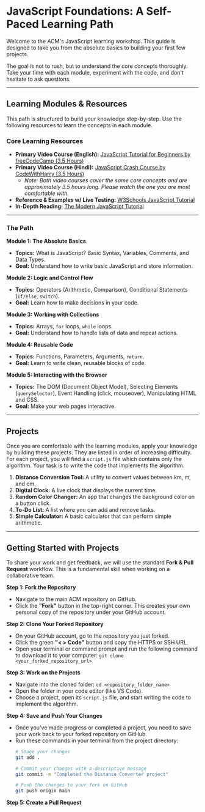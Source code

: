 # JavaScript Foundations: A Self-Paced Learning Path

Welcome to the ACM's JavaScript learning workshop. This guide is designed to take you from the absolute basics to building your first few projects.

The goal is not to rush, but to understand the core concepts thoroughly. Take your time with each module, experiment with the code, and don't hesitate to ask questions.

---

## Learning Modules & Resources

This path is structured to build your knowledge step-by-step. Use the following resources to learn the concepts in each module.

### Core Learning Resources

* **Primary Video Course (English):** [JavaScript Tutorial for Beginners by freeCodeCamp (3.5 Hours)](https://www.youtube.com/watch?v=PkZNo7MFNFg)
* **Primary Video Course (Hindi):** [JavaScript Crash Course by CodeWithHarry (3.5 Hours)](https://www.youtube.com/watch?v=hKB-YGF14SY)
    * _Note: Both video courses cover the same core concepts and are approximately 3.5 hours long. Please watch the one you are most comfortable with._
* **Reference & Examples w/ Live Testing:** [W3Schools JavaScript Tutorial](https://www.w3schools.com/js/default.asp)
* **In-Depth Reading:** [The Modern JavaScript Tutorial](https://javascript.info/)

---

### The Path

**Module 1: The Absolute Basics**
* **Topics:** What is JavaScript? Basic Syntax, Variables, Comments, and Data Types.
* **Goal:** Understand how to write basic JavaScript and store information.

**Module 2: Logic and Control Flow**
* **Topics:** Operators (Arithmetic, Comparison), Conditional Statements (`if/else`, `switch`).
* **Goal:** Learn how to make decisions in your code.

**Module 3: Working with Collections**
* **Topics:** Arrays, `for` loops, `while` loops.
* **Goal:** Understand how to handle lists of data and repeat actions.

**Module 4: Reusable Code**
* **Topics:** Functions, Parameters, Arguments, `return`.
* **Goal:** Learn to write clean, reusable blocks of code.

**Module 5: Interacting with the Browser**
* **Topics:** The DOM (Document Object Model), Selecting Elements (`querySelector`), Event Handling (click, mouseover), Manipulating HTML and CSS.
* **Goal:** Make your web pages interactive.

---

## Projects

Once you are comfortable with the learning modules, apply your knowledge by building these projects. They are listed in order of increasing difficulty. For each project, you will find a `script.js` file which contains only the algorithm. Your task is to write the code that implements the algorithm.

1.  **Distance Conversion Tool:** A utility to convert values between km, m, and cm.
2.  **Digital Clock:** A live clock that displays the current time.
3.  **Random Color Changer:** An app that changes the background color on a button click.
4.  **To-Do List:** A list where you can add and remove tasks.
5.  **Simple Calculator:** A basic calculator that can perform simple arithmetic.

---

## Getting Started with Projects

To share your work and get feedback, we will use the standard **Fork & Pull Request** workflow. This is a fundamental skill when working on a collaborative team.

**Step 1: Fork the Repository**
* Navigate to the main ACM repository on GitHub.
* Click the **"Fork"** button in the top-right corner. This creates your own personal copy of the repository under your GitHub account.

**Step 2: Clone Your Forked Repository**
* On your GitHub account, go to the repository you just forked.
* Click the green **"< > Code"** button and copy the HTTPS or SSH URL.
* Open your terminal or command prompt and run the following command to download it to your computer:
    `git clone <your_forked_repository_url>`

**Step 3: Work on the Projects**
* Navigate into the cloned folder: `cd <repository_folder_name>`
* Open the folder in your code editor (like VS Code).
* Choose a project, open its `script.js` file, and start writing the code to implement the algorithm.

**Step 4: Save and Push Your Changes**
* Once you've made progress or completed a project, you need to save your work back to your forked repository on GitHub.
* Run these commands in your terminal from the project directory:
    ```bash
    # Stage your changes
    git add .

    # Commit your changes with a descriptive message
    git commit -m "Completed the Distance Converter project"

    # Push the changes to your fork on GitHub
    git push origin main
    ```

**Step 5: Create a Pull Request**
